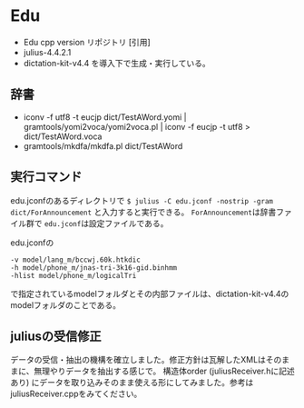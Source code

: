 # Edu

* Edu cpp version リポジトリ
[引用]
* julius-4.4.2.1
* dictation-kit-v4.4
を導入下で生成・実行している。

## 辞書
- iconv -f utf8 -t eucjp dict/TestAWord.yomi | gramtools/yomi2voca/yomi2voca.pl | iconv -f eucjp -t utf8 > dict/TestAWord.voca
- gramtools/mkdfa/mkdfa.pl dict/TestAWord

## 実行コマンド
edu.jconfのあるディレクトリで
`$ julius -C edu.jconf -nostrip -gram dict/ForAnnouncement`
と入力すると実行できる。
`ForAnnouncement`は辞書ファイル群で
`edu.jconf`は設定ファイルである。

edu.jconfの
```
-v model/lang_m/bccwj.60k.htkdic
-h model/phone_m/jnas-tri-3k16-gid.binhmm
-hlist model/phone_m/logicalTri
```
で指定されているmodelフォルダとその内部ファイルは、dictation-kit-v4.4のmodelフォルダのことである。

## juliusの受信修正
データの受信・抽出の機構を確立しました。修正方針は瓦解したXMLはそのままに、無理やりデータを抽出する感じで。
構造体order (juliusReceiver.hに記述あり) にデータを取り込みそのまま使える形にしてみました。参考はjuliusReceiver.cppをみてください。
